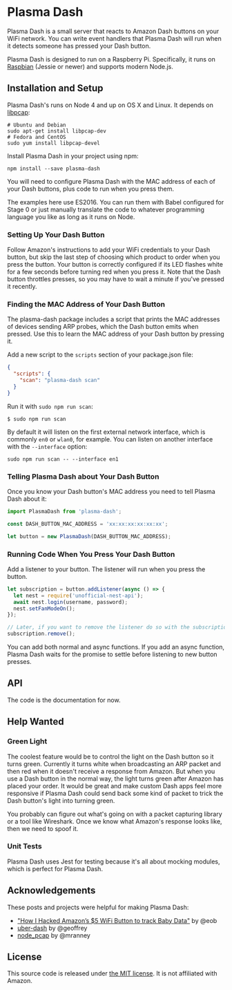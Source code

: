 # Plasma Dash

Plasma Dash is a small server that reacts to Amazon Dash buttons on your WiFi network. You can write event handlers that Plasma Dash will run when it detects someone has pressed your Dash button.

Plasma Dash is designed to run on a Raspberry Pi. Specifically, it runs on [Raspbian](https://www.raspbian.org/) (Jessie or newer) and supports modern Node.js.

## Installation and Setup

Plasma Dash's runs on Node 4 and up on OS X and Linux. It depends on [libpcap](http://www.tcpdump.org/):

```
# Ubuntu and Debian
sudo apt-get install libpcap-dev
# Fedora and CentOS
sudo yum install libpcap-devel
```

Install Plasma Dash in your project using npm:

```
npm install --save plasma-dash
```

You will need to configure Plasma Dash with the MAC address of each of your Dash buttons, plus code to run when you press them.

The examples here use ES2016. You can run them with Babel configured for Stage 0 or just manually translate the code to whatever programming language you like as long as it runs on Node.

### Setting Up Your Dash Button

Follow Amazon's instructions to add your WiFi credentials to your Dash button, but skip the last step of choosing which product to order when you press the button. Your button is correctly configured if its LED flashes white for a few seconds before turning red when you press it. Note that the Dash button throttles presses, so you may have to wait a minute if you've pressed it recently.

### Finding the MAC Address of Your Dash Button

The plasma-dash package includes a script that prints the MAC addresses of devices sending ARP probes, which the Dash button emits when pressed. Use this to learn the MAC address of your Dash button by pressing it.

Add a new script to the `scripts` section of your package.json file:

```json
{
  "scripts": {
    "scan": "plasma-dash scan"
  }
}
```

Run it with `sudo npm run scan`:
```
$ sudo npm run scan
```

By default it will listen on the first external network interface, which is commonly `en0` or `wlan0`, for example. You can listen on another interface with the `--interface` option:
```
sudo npm run scan -- --interface en1
```

### Telling Plasma Dash about Your Dash Button

Once you know your Dash button's MAC address you need to tell Plasma Dash about it:

```js
import PlasmaDash from 'plasma-dash';

const DASH_BUTTON_MAC_ADDRESS = 'xx:xx:xx:xx:xx:xx';

let button = new PlasmaDash(DASH_BUTTON_MAC_ADDRESS);
```

### Running Code When You Press Your Dash Button

Add a listener to your button. The listener will run when you press the button.

```js
let subscription = button.addListener(async () => {
  let nest = require('unofficial-nest-api');
  await nest.login(username, password);
  nest.setFanModeOn();
});

// Later, if you want to remove the listener do so with the subscription:
subscription.remove();
```

You can add both normal and async functions. If you add an async function, Plasma Dash waits for the promise to settle before listening to new button presses.

## API

The code is the documentation for now.

## Help Wanted

### Green Light

The coolest feature would be to control the light on the Dash button so it turns green. Currently it turns white when broadcasting an ARP packet and then red when it doesn't receive a response from Amazon. But when you use a Dash button in the normal way, the light turns green after Amazon has placed your order. It would be great and make custom Dash apps feel more responsive if Plasma Dash could send back some kind of packet to trick the Dash button's light into turning green.

You probably can figure out what's going on with a packet capturing library or a tool like Wireshark. Once we know what Amazon's response looks like, then we need to spoof it.

### Unit Tests

Plasma Dash uses Jest for testing because it's all about mocking modules, which is perfect for Plasma Dash.

## Acknowledgements

These posts and projects were helpful for making Plasma Dash:
- ["How I Hacked Amazon’s $5 WiFi Button to track Baby Data"](https://medium.com/@edwardbenson/how-i-hacked-amazon-s-5-wifi-button-to-track-baby-data-794214b0bdd8) by @eob
- [uber-dash](https://github.com/geoffrey/uber-dash) by @geoffrey
- [node_pcap](https://github.com/mranney/node_pcap) by @mranney

## License

This source code is released under [the MIT license](./LICENSE). It is not affiliated with Amazon.
